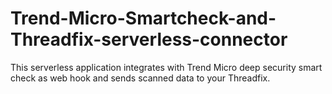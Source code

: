 # Trend-Micro-Smartcheck-and-Threadfix-serverless-connector
This serverless application integrates with Trend Micro deep security smart check as web hook and sends scanned data to your Threadfix.
